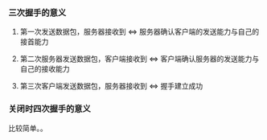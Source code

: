 ### 三次握手的意义

1. 第一次发送数据包，服务器接收到   <=> 	服务器确认客户端的发送能力与自己的接首能力

2. 第二次服务器发送数据包，客户端接收到   <=>   客户端确认服务器的发送能力与自己的接收能力

3. 第三次客户端发送数据包，服务器接收到   <=>    握手建立成功

   

### 关闭时四次握手的意义

比较简单。。

